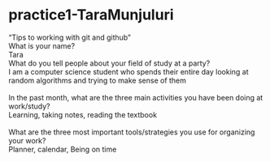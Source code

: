 # practice1-TaraMunjuluri
“Tips to working with git and github” <br />
What is your name?<br />
Tara
<br />
What do you tell people about your field of study at a party?<br />
I am a computer science student who spends their entire day looking at random algorithms and trying to make sense of them<br />
<br />
In the past month, what are the three main activities you have been doing at work/study?<br />
Learning, taking notes, reading the textbook <br />
<br />
What are the three most important tools/strategies you use for organizing your work? <br />
Planner, calendar, Being on time
